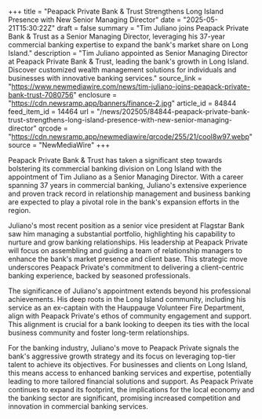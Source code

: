 +++
title = "Peapack Private Bank & Trust Strengthens Long Island Presence with New Senior Managing Director"
date = "2025-05-21T15:30:22Z"
draft = false
summary = "Tim Juliano joins Peapack Private Bank & Trust as a Senior Managing Director, leveraging his 37-year commercial banking expertise to expand the bank's market share on Long Island."
description = "Tim Juliano appointed as Senior Managing Director at Peapack Private Bank & Trust, leading the bank's growth in Long Island. Discover customized wealth management solutions for individuals and businesses with innovative banking services."
source_link = "https://www.newmediawire.com/news/tim-juliano-joins-peapack-private-bank-trust-7080756"
enclosure = "https://cdn.newsramp.app/banners/finance-2.jpg"
article_id = 84844
feed_item_id = 14464
url = "/news/202505/84844-peapack-private-bank-trust-strengthens-long-island-presence-with-new-senior-managing-director"
qrcode = "https://cdn.newsramp.app/newmediawire/qrcode/255/21/cool8w97.webp"
source = "NewMediaWire"
+++

<p>Peapack Private Bank & Trust has taken a significant step towards bolstering its commercial banking division on Long Island with the appointment of Tim Juliano as a Senior Managing Director. With a career spanning 37 years in commercial banking, Juliano's extensive experience and proven track record in relationship management and business banking are expected to play a pivotal role in the bank's expansion efforts in the region.</p><p>Juliano's most recent position as a senior vice president at Flagstar Bank saw him managing a substantial portfolio, highlighting his capability to nurture and grow banking relationships. His leadership at Peapack Private will focus on assembling and guiding a team of relationship managers to enhance the bank's market presence and client base. This strategic move underscores Peapack Private's commitment to delivering a client-centric banking experience, backed by seasoned professionals.</p><p>The significance of Juliano's appointment extends beyond his professional achievements. His deep roots in the Long Island community, including his service as an ex-captain with the Hauppauge Volunteer Fire Department, align with Peapack Private's ethos of community engagement and support. This alignment is crucial for a bank looking to deepen its ties with the local business community and foster long-term relationships.</p><p>For the banking industry, Juliano's move to Peapack Private signals the bank's aggressive growth strategy and its focus on leveraging top-tier talent to achieve its objectives. For businesses and clients on Long Island, this means access to enhanced banking services and expertise, potentially leading to more tailored financial solutions and support. As Peapack Private continues to expand its footprint, the implications for the local economy and the banking sector are significant, promising increased competition and innovation in commercial banking services.</p>